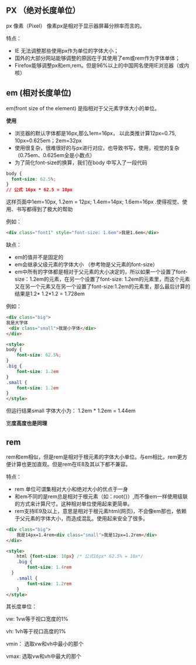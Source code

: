 ## PX （绝对长度单位）

px 像素（Pixel） 像素px是相对于显示器屏幕分辨率而言的。

特点：

- IE 无法调整那些使用px作为单位的字体大小；
- 国外的大部分网站能够调整的原因在于其使用了em或rem作为字体单体；
- Firefox能够调整px和em,rem。但是96%以上的中国网名使用IE浏览器（或内核）

## em (相对长度单位)

em(front size of the element) 是指相对于父元素字体大小的单位。

**使用**

- 浏览器的默认字体都是16px,那么1em=16px， 以此类推计算12px=0.75, 10px=0.625em；2em=32px
- 使用很复杂，很难很好的与px进行对应，也导致书写，使用，视觉的复杂（0.75em、0.625em全是小数点）
- 为了简化font-size的换算，我们在body 中写入了一段代码

```css
body {
  font-size: 62.5%;
}
// 公式 16px * 62.5 = 10px
```

这样页面中1em=10px, 1.2em = 12px; 1.4em=14px; 1.6em=16px .使得视觉、使用、书写都得到了极大的帮助

例如：

```html
<div class="font1" style="font-size: 1.6em">我是1.6em</div>
```

缺点：

- em的值并不是固定的
- em会继承父级元素的字体大小 （参考物是父元素的font-size）
- em中所有的字体都是相对于父元素的大小决定的，所以如果一个设置了font-size：1.2em的元素，在另一个设置了font-size: 1.2em的元素里，而这个元素又在另一个元素又在另一个设置了font-size:1.2em的元素里，那么最后计算的结果是1.2* 1.2*1.2 = 1.728em

例如：

```html
<div class="big">
我是大字体
 <div class="small">我是小字体</div>
</div>
```

```html
<style>
body {
	font-size: 62.5%;
}
.big {
	font-size: 1.2em
}
.small {
	font-size: 1.2em
}
</style>
```

但运行结果small 字体大小为： 1.2em * 1.2em = 1.44em

宽**度高度也是同理**

## rem

rem和em相似，但是rem是相对于根元素的字体大小单位。与em相比，rem更方便计算也更加直观。但是rem在IE8及其以下都不兼容。

特点：

- rem 单位可谓集相对大小和绝对大小的优点于一身
- 和em不同的是rem总是相对于根元素（如：root{}）,而不像em一样使用级联的方式来计算尺寸。这种相对单位使用起来更简单。
- rem支持IE9及以上，意思是相对于根元素html(网页)，不会像em那也，依赖于父元素的字体大小，而造成混乱。使用起来安全了很多。

```html
<div class="big">
	我是14px=1.4rem<div class="small">我是12px=1.2rem</div>
</div>
```

```html
<style>
	html {font-size: 10px} /* 公式16px* 62.5% = 10x*/
	.big {
		font-size: 1.4rem
  }
	.small {
		font-size: 1.2rem
	}
</style>
```

其长度单位：

vw: 1vw等于视口宽度的1%

vh: 1vh等于视口高度的1%

vmin： 选取vw和vh中最小的那个

vmax: 选取vw和vh中最大的那个
